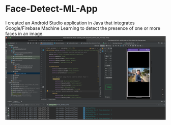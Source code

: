 # Face-Detect-ML-App
I created an Android Studio application in Java that integrates Google/Firebase Machine Learning to detect the presence of one or more faces in an image. 
![Face Detect ML Image](./FaceDetectMLApp_Instance.png)
